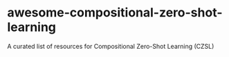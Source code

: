 # awesome-compositional-zero-shot-learning
A curated list of resources for Compositional Zero-Shot Learning (CZSL)
